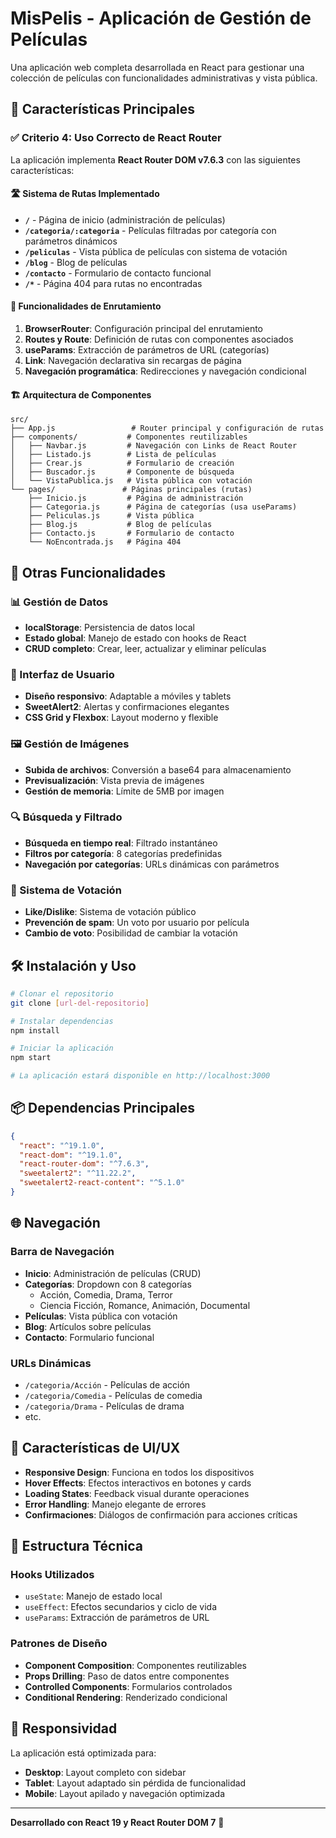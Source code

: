 # MisPelis - Aplicación de Gestión de Películas

Una aplicación web completa desarrollada en React para gestionar una colección de películas con funcionalidades administrativas y vista pública.

## 🚀 Características Principales

### ✅ Criterio 4: Uso Correcto de React Router

La aplicación implementa **React Router DOM v7.6.3** con las siguientes características:

#### 🛣️ Sistema de Rutas Implementado

- **`/`** - Página de inicio (administración de películas)
- **`/categoria/:categoria`** - Películas filtradas por categoría con parámetros dinámicos
- **`/peliculas`** - Vista pública de películas con sistema de votación
- **`/blog`** - Blog de películas
- **`/contacto`** - Formulario de contacto funcional
- **`/*`** - Página 404 para rutas no encontradas

#### 🔧 Funcionalidades de Enrutamiento

1. **BrowserRouter**: Configuración principal del enrutamiento
2. **Routes y Route**: Definición de rutas con componentes asociados
3. **useParams**: Extracción de parámetros de URL (categorías)
4. **Link**: Navegación declarativa sin recargas de página
5. **Navegación programática**: Redirecciones y navegación condicional

#### 🏗️ Arquitectura de Componentes

```
src/
├── App.js                 # Router principal y configuración de rutas
├── components/           # Componentes reutilizables
│   ├── Navbar.js         # Navegación con Links de React Router
│   ├── Listado.js        # Lista de películas
│   ├── Crear.js          # Formulario de creación
│   ├── Buscador.js       # Componente de búsqueda
│   └── VistaPublica.js   # Vista pública con votación
└── pages/               # Páginas principales (rutas)
    ├── Inicio.js         # Página de administración
    ├── Categoria.js      # Página de categorías (usa useParams)
    ├── Peliculas.js      # Vista pública
    ├── Blog.js           # Blog de películas
    ├── Contacto.js       # Formulario de contacto
    └── NoEncontrada.js   # Página 404
```

## 🎯 Otras Funcionalidades

### 📊 Gestión de Datos
- **localStorage**: Persistencia de datos local
- **Estado global**: Manejo de estado con hooks de React
- **CRUD completo**: Crear, leer, actualizar y eliminar películas

### 🎨 Interfaz de Usuario
- **Diseño responsivo**: Adaptable a móviles y tablets
- **SweetAlert2**: Alertas y confirmaciones elegantes
- **CSS Grid y Flexbox**: Layout moderno y flexible

### 🖼️ Gestión de Imágenes
- **Subida de archivos**: Conversión a base64 para almacenamiento
- **Previsualización**: Vista previa de imágenes
- **Gestión de memoria**: Límite de 5MB por imagen

### 🔍 Búsqueda y Filtrado
- **Búsqueda en tiempo real**: Filtrado instantáneo
- **Filtros por categoría**: 8 categorías predefinidas
- **Navegación por categorías**: URLs dinámicas con parámetros

### 👥 Sistema de Votación
- **Like/Dislike**: Sistema de votación público
- **Prevención de spam**: Un voto por usuario por película
- **Cambio de voto**: Posibilidad de cambiar la votación

## 🛠️ Instalación y Uso

```bash
# Clonar el repositorio
git clone [url-del-repositorio]

# Instalar dependencias
npm install

# Iniciar la aplicación
npm start

# La aplicación estará disponible en http://localhost:3000
```

## 📦 Dependencias Principales

```json
{
  "react": "^19.1.0",
  "react-dom": "^19.1.0",
  "react-router-dom": "^7.6.3",
  "sweetalert2": "^11.22.2",
  "sweetalert2-react-content": "^5.1.0"
}
```

## 🌐 Navegación

### Barra de Navegación
- **Inicio**: Administración de películas (CRUD)
- **Categorías**: Dropdown con 8 categorías
  - Acción, Comedia, Drama, Terror
  - Ciencia Ficción, Romance, Animación, Documental
- **Películas**: Vista pública con votación
- **Blog**: Artículos sobre películas
- **Contacto**: Formulario funcional

### URLs Dinámicas
- `/categoria/Acción` - Películas de acción
- `/categoria/Comedia` - Películas de comedia
- `/categoria/Drama` - Películas de drama
- etc.

## 🎨 Características de UI/UX

- **Responsive Design**: Funciona en todos los dispositivos
- **Hover Effects**: Efectos interactivos en botones y cards
- **Loading States**: Feedback visual durante operaciones
- **Error Handling**: Manejo elegante de errores
- **Confirmaciones**: Diálogos de confirmación para acciones críticas

## 🔧 Estructura Técnica

### Hooks Utilizados
- `useState`: Manejo de estado local
- `useEffect`: Efectos secundarios y ciclo de vida
- `useParams`: Extracción de parámetros de URL

### Patrones de Diseño
- **Component Composition**: Componentes reutilizables
- **Props Drilling**: Paso de datos entre componentes
- **Controlled Components**: Formularios controlados
- **Conditional Rendering**: Renderizado condicional

## 📱 Responsividad

La aplicación está optimizada para:
- **Desktop**: Layout completo con sidebar
- **Tablet**: Layout adaptado sin pérdida de funcionalidad
- **Mobile**: Layout apilado y navegación optimizada

---

**Desarrollado con React 19 y React Router DOM 7** 🚀
